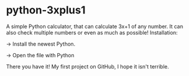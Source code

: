 # python-3xplus1
A simple Python calculator, that can calculate 3x+1 of any number. It can also check multiple numbers or even as much as possible!
Installation:

-> Install the newest Python.

-> Open the file with Python

There you have it! My first project on GitHub, I hope it isn't terrible.
